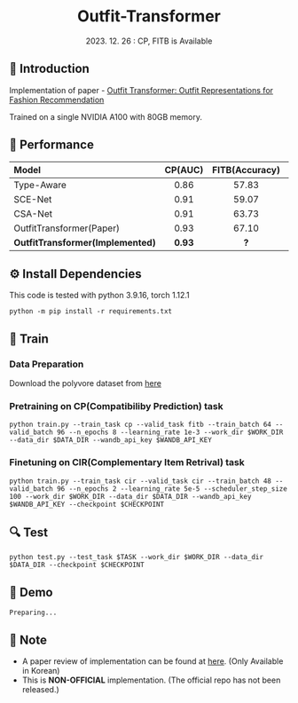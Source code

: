 # <div align="center"> Outfit-Transformer </div>

<div align="center"> 2023. 12. 26 : CP, FITB is Available </div>

## 🤗 Introduction
Implementation of paper - [Outfit Transformer: Outfit Representations for Fashion Recommendation](https://arxiv.org/abs/2204.04812)

Trained on a single NVIDIA A100 with 80GB memory.

## 🎯 Performance
|Model|CP(AUC)|FITB(Accuracy)|CIR(Recall@10)|
|:-|:-:|:-:|:-:|
|Type-Aware|0.86|57.83|3.50|
|SCE-Net|0.91|59.07|5.10|
|CSA-Net|0.91|63.73|8.27|
|OutfitTransformer(Paper)|0.93|67.10|9.58|
|**OutfitTransformer(Implemented)**|**0.93**|**?**|Not Trained|

## ⚙ Install Dependencies
This code is tested with python 3.9.16, torch 1.12.1
```
python -m pip install -r requirements.txt
```

## 🧱 Train
### Data Preparation
Download the polyvore dataset from [here](https://github.com/xthan/polyvore-dataset)

### Pretraining on CP(Compatibiliby Prediction) task
```
python train.py --train_task cp --valid_task fitb --train_batch 64 --valid_batch 96 --n_epochs 8 --learning_rate 1e-3 --work_dir $WORK_DIR --data_dir $DATA_DIR --wandb_api_key $WANDB_API_KEY
```

### Finetuning on CIR(Complementary Item Retrival) task
```
python train.py --train_task cir --valid_task cir --train_batch 48 --valid_batch 96 --n_epochs 2 --learning_rate 5e-5 --scheduler_step_size 100 --work_dir $WORK_DIR --data_dir $DATA_DIR --wandb_api_key $WANDB_API_KEY --checkpoint $CHECKPOINT
```

## 🔍 Test
```
python test.py --test_task $TASK --work_dir $WORK_DIR --data_dir $DATA_DIR --checkpoint $CHECKPOINT
```

## 🧶 Demo
```
Preparing...
```

## 🔔 Note
- A paper review of implementation can be found at [here](). (Only Available in Korean)
- This is **NON-OFFICIAL** implementation. (The official repo has not been released.)
